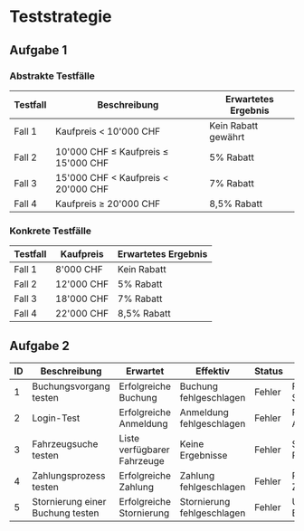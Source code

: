 # Teststrategie

## Aufgabe 1

### Abstrakte Testfälle

| Testfall | Beschreibung | Erwartetes Ergebnis |
|----------|--------------|----------------------|
| Fall 1   | Kaufpreis < 10'000 CHF | Kein Rabatt gewährt |
| Fall 2   | 10'000 CHF ≤ Kaufpreis ≤ 15'000 CHF | 5% Rabatt |
| Fall 3   | 15'000 CHF < Kaufpreis < 20'000 CHF | 7% Rabatt |
| Fall 4   | Kaufpreis ≥ 20'000 CHF | 8,5% Rabatt |

### Konkrete Testfälle

| Testfall | Kaufpreis | Erwartetes Ergebnis |
|----------|-----------|----------------------|
| Fall 1   | 8'000 CHF | Kein Rabatt |
| Fall 2   | 12'000 CHF | 5% Rabatt |
| Fall 3   | 18'000 CHF | 7% Rabatt |
| Fall 4   | 22'000 CHF | 8,5% Rabatt |

## Aufgabe 2

| ID | Beschreibung                   | Erwartet          | Effektiv          | Status | Ursache                  |
|----|---------------------------------|-------------------|-------------------|--------|--------------------------|
| 1  | Buchungsvorgang testen          | Erfolgreiche Buchung | Buchung fehlgeschlagen | Fehler | Fehlende Synchronisation |
| 2  | Login-Test                      | Erfolgreiche Anmeldung | Anmeldung fehlgeschlagen | Fehler | Falsche Anmeldedaten     |
| 3  | Fahrzeugsuche testen            | Liste verfügbarer Fahrzeuge | Keine Ergebnisse | Fehler | Suchalgorithmus-Problem  |
| 4  | Zahlungsprozess testen          | Erfolgreiche Zahlung | Zahlung fehlgeschlagen | Fehler | Problem mit Zahlungsanbieter |
| 5  | Stornierung einer Buchung testen| Erfolgreiche Stornierung | Stornierung fehlgeschlagen | Fehler | Ungültige Buchungsnummer |
